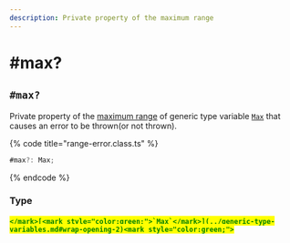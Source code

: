 ```yaml
---
description: Private property of the maximum range
---
```


# #max?

## `#max?`

Private property of the [maximum range](../../getting-started/basic-concepts.md#range) of generic type variable [`Max`](../generic-type-variables.md#wrap-opening-2) that causes an error to be thrown(or not thrown).

{% code title="range-error.class.ts" %}
```typescript
#max?: Max;
```
{% endcode %}

### Type

#### <mark style="color:green;">``</mark>[<mark style="color:green;">`Max`</mark>](../generic-type-variables.md#wrap-opening-2)<mark style="color:green;">``</mark>
